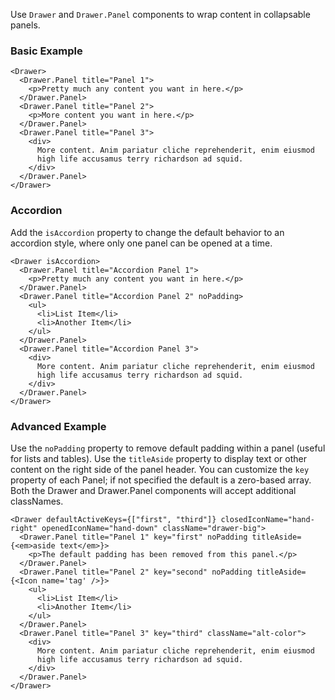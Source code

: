 Use ``Drawer`` and ``Drawer.Panel`` components to wrap content in collapsable panels.

### Basic Example
```
<Drawer>
  <Drawer.Panel title="Panel 1">
    <p>Pretty much any content you want in here.</p>
  </Drawer.Panel>
  <Drawer.Panel title="Panel 2">
    <p>More content you want in here.</p>
  </Drawer.Panel>
  <Drawer.Panel title="Panel 3">
    <div>
      More content. Anim pariatur cliche reprehenderit, enim eiusmod
      high life accusamus terry richardson ad squid.
    </div>
  </Drawer.Panel>
</Drawer>
```


### Accordion
Add the ``isAccordion`` property to change the default behavior to an accordion
style, where only one panel can be opened at a time.
```
<Drawer isAccordion>
  <Drawer.Panel title="Accordion Panel 1">
    <p>Pretty much any content you want in here.</p>
  </Drawer.Panel>
  <Drawer.Panel title="Accordion Panel 2" noPadding>
    <ul>
      <li>List Item</li>
      <li>Another Item</li>
    </ul>
  </Drawer.Panel>
  <Drawer.Panel title="Accordion Panel 3">
    <div>
      More content. Anim pariatur cliche reprehenderit, enim eiusmod
      high life accusamus terry richardson ad squid.
    </div>
  </Drawer.Panel>
</Drawer>
```


### Advanced Example
Use the ``noPadding`` property to remove default padding within a panel (useful for lists and tables).
Use the ``titleAside`` property to display text or other content on the right side of the panel header.
You can customize the ``key`` property of each Panel; if not specified the default is a zero-based array.
Both the Drawer and Drawer.Panel components will accept additional classNames.

```
<Drawer defaultActiveKeys={["first", "third"]} closedIconName="hand-right" openedIconName="hand-down" className="drawer-big">
  <Drawer.Panel title="Panel 1" key="first" noPadding titleAside={<em>aside text</em>}>
    <p>The default padding has been removed from this panel.</p>
  </Drawer.Panel>
  <Drawer.Panel title="Panel 2" key="second" noPadding titleAside={<Icon name='tag' />}>
    <ul>
      <li>List Item</li>
      <li>Another Item</li>
    </ul>
  </Drawer.Panel>
  <Drawer.Panel title="Panel 3" key="third" className="alt-color">
    <div>
      More content. Anim pariatur cliche reprehenderit, enim eiusmod
      high life accusamus terry richardson ad squid.
    </div>
  </Drawer.Panel>
</Drawer>
```
